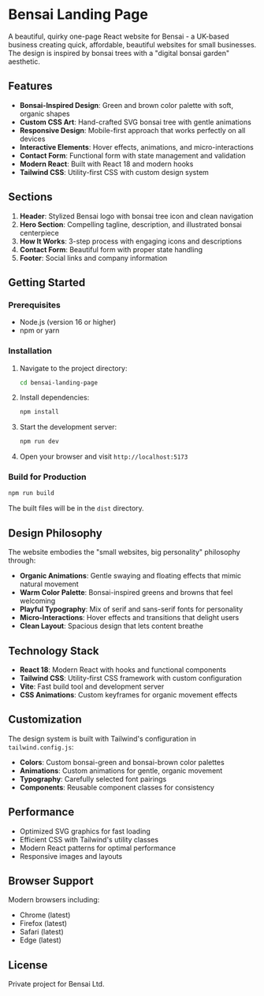 # Bensai Landing Page

A beautiful, quirky one-page React website for Bensai - a UK-based business creating quick, affordable, beautiful websites for small businesses. The design is inspired by bonsai trees with a "digital bonsai garden" aesthetic.

## Features

- **Bonsai-Inspired Design**: Green and brown color palette with soft, organic shapes
- **Custom CSS Art**: Hand-crafted SVG bonsai tree with gentle animations
- **Responsive Design**: Mobile-first approach that works perfectly on all devices
- **Interactive Elements**: Hover effects, animations, and micro-interactions
- **Contact Form**: Functional form with state management and validation
- **Modern React**: Built with React 18 and modern hooks
- **Tailwind CSS**: Utility-first CSS with custom design system

## Sections

1. **Header**: Stylized Bensai logo with bonsai tree icon and clean navigation
2. **Hero Section**: Compelling tagline, description, and illustrated bonsai centerpiece
3. **How It Works**: 3-step process with engaging icons and descriptions
4. **Contact Form**: Beautiful form with proper state handling
5. **Footer**: Social links and company information

## Getting Started

### Prerequisites

- Node.js (version 16 or higher)
- npm or yarn

### Installation

1. Navigate to the project directory:
   ```bash
   cd bensai-landing-page
   ```

2. Install dependencies:
   ```bash
   npm install
   ```

3. Start the development server:
   ```bash
   npm run dev
   ```

4. Open your browser and visit `http://localhost:5173`

### Build for Production

```bash
npm run build
```

The built files will be in the `dist` directory.

## Design Philosophy

The website embodies the "small websites, big personality" philosophy through:

- **Organic Animations**: Gentle swaying and floating effects that mimic natural movement
- **Warm Color Palette**: Bonsai-inspired greens and browns that feel welcoming
- **Playful Typography**: Mix of serif and sans-serif fonts for personality
- **Micro-Interactions**: Hover effects and transitions that delight users
- **Clean Layout**: Spacious design that lets content breathe

## Technology Stack

- **React 18**: Modern React with hooks and functional components
- **Tailwind CSS**: Utility-first CSS framework with custom configuration
- **Vite**: Fast build tool and development server
- **CSS Animations**: Custom keyframes for organic movement effects

## Customization

The design system is built with Tailwind's configuration in `tailwind.config.js`:

- **Colors**: Custom bonsai-green and bonsai-brown color palettes
- **Animations**: Custom animations for gentle, organic movement
- **Typography**: Carefully selected font pairings
- **Components**: Reusable component classes for consistency

## Performance

- Optimized SVG graphics for fast loading
- Efficient CSS with Tailwind's utility classes
- Modern React patterns for optimal performance
- Responsive images and layouts

## Browser Support

Modern browsers including:
- Chrome (latest)
- Firefox (latest)
- Safari (latest)
- Edge (latest)

## License

Private project for Bensai Ltd.